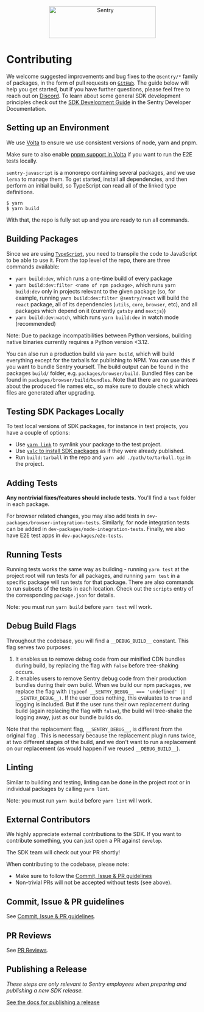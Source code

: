 <p align="center">
  <a href="https://sentry.io/?utm_source=github&utm_medium=logo" target="_blank">
    <img src="https://sentry-brand.storage.googleapis.com/sentry-wordmark-dark-280x84.png" alt="Sentry" width="280" height="84">
  </a>
</p>

# Contributing

We welcome suggested improvements and bug fixes to the `@sentry/*` family of packages, in the form of pull requests on
[`GitHub`](https://github.com/getsentry/sentry-javascript). The guide below will help you get started, but if you have
further questions, please feel free to reach out on [Discord](https://discord.gg/Ww9hbqr). To learn about some general
SDK development principles check out the [SDK Development Guide](https://develop.sentry.dev/sdk/) in the Sentry
Developer Documentation.

## Setting up an Environment

We use [Volta](https://volta.sh/) to ensure we use consistent versions of node, yarn and pnpm.

Make sure to also enable [pnpm support in Volta](https://docs.volta.sh/advanced/pnpm) if you want to run the E2E tests
locally.

`sentry-javascript` is a monorepo containing several packages, and we use `lerna` to manage them. To get started,
install all dependencies, and then perform an initial build, so TypeScript can read all of the linked type definitions.

```
$ yarn
$ yarn build
```

With that, the repo is fully set up and you are ready to run all commands.

## Building Packages

Since we are using [`TypeScript`](https://www.typescriptlang.org/), you need to transpile the code to JavaScript to be
able to use it. From the top level of the repo, there are three commands available:

- `yarn build:dev`, which runs a one-time build of every package
- `yarn build:dev:filter <name of npm package>`, which runs `yarn build:dev` only in projects relevant to the given
  package (so, for example, running `yarn build:dev:filter @sentry/react` will build the `react` package, all of its
  dependencies (`utils`, `core`, `browser`, etc), and all packages which depend on it (currently `gatsby` and `nextjs`))
- `yarn build:dev:watch`, which runs `yarn build:dev` in watch mode (recommended)

Note: Due to package incompatibilities between Python versions, building native binaries currently requires a Python
version <3.12.

You can also run a production build via `yarn build`, which will build everything except for the tarballs for publishing
to NPM. You can use this if you want to bundle Sentry yourself. The build output can be found in the packages `build/`
folder, e.g. `packages/browser/build`. Bundled files can be found in `packages/browser/build/bundles`. Note that there
are no guarantees about the produced file names etc., so make sure to double check which files are generated after
upgrading.

## Testing SDK Packages Locally

To test local versions of SDK packages, for instance in test projects, you have a couple of options:

- Use [`yarn link`](https://classic.yarnpkg.com/lang/en/docs/cli/link/) to symlink your package to the test project.
- Use [`yalc` to install SDK packages](./docs/using-yalc.md) as if they were already published.
- Run `build:tarball` in the repo and `yarn add ./path/to/tarball.tgz` in the project.

## Adding Tests

**Any nontrivial fixes/features should include tests.** You'll find a `test` folder in each package.

For browser related changes, you may also add tests in `dev-packages/browser-integration-tests`. Similarly, for node
integration tests can be added in `dev-packages/node-integration-tests`. Finally, we also have E2E test apps in
`dev-packages/e2e-tests`.

## Running Tests

Running tests works the same way as building - running `yarn test` at the project root will run tests for all packages,
and running `yarn test` in a specific package will run tests for that package. There are also commands to run subsets of
the tests in each location. Check out the `scripts` entry of the corresponding `package.json` for details.

Note: you must run `yarn build` before `yarn test` will work.

## Debug Build Flags

Throughout the codebase, you will find a `__DEBUG_BUILD__` constant. This flag serves two purposes:

1. It enables us to remove debug code from our minified CDN bundles during build, by replacing the flag with `false`
   before tree-shaking occurs.
2. It enables users to remove Sentry debug code from their production bundles during their own build. When we build our
   npm packages, we replace the flag with `(typeof __SENTRY_DEBUG__ === 'undefined' || __SENTRY_DEBUG__)`. If the user
   does nothing, this evaluates to `true` and logging is included. But if the user runs their own replacement during
   build (again replacing the flag with `false`), the build will tree-shake the logging away, just as our bundle builds
   do.

Note that the replacement flag, `__SENTRY_DEBUG__`, is different from the original flag . This is necessary because the
replacement plugin runs twice, at two different stages of the build, and we don't want to run a replacement on our
replacement (as would happen if we reused `__DEBUG_BUILD__`).

## Linting

Similar to building and testing, linting can be done in the project root or in individual packages by calling
`yarn lint`.

Note: you must run `yarn build` before `yarn lint` will work.

## External Contributors

We highly appreciate external contributions to the SDK. If you want to contribute something, you can just open a PR
against `develop`.

The SDK team will check out your PR shortly!

When contributing to the codebase, please note:

- Make sure to follow the [Commit, Issue & PR guidelines](./docs/commit-issue-pr-guidelines.md)
- Non-trivial PRs will not be accepted without tests (see above).

## Commit, Issue & PR guidelines

See [Commit, Issue & PR guidelines](./docs/commit-issue-pr-guidelines.md).

## PR Reviews

See [PR Reviews](./docs/pr-reviews.md).

## Publishing a Release

_These steps are only relevant to Sentry employees when preparing and publishing a new SDK release._

[See the docs for publishing a release](./docs/publishing-a-release.md)
